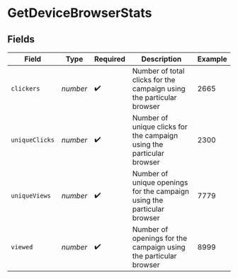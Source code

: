 # GetDeviceBrowserStats


## Fields

| Field                                                                   | Type                                                                    | Required                                                                | Description                                                             | Example                                                                 |
| ----------------------------------------------------------------------- | ----------------------------------------------------------------------- | ----------------------------------------------------------------------- | ----------------------------------------------------------------------- | ----------------------------------------------------------------------- |
| `clickers`                                                              | *number*                                                                | :heavy_check_mark:                                                      | Number of total clicks for the campaign using the particular browser    | 2665                                                                    |
| `uniqueClicks`                                                          | *number*                                                                | :heavy_check_mark:                                                      | Number of unique clicks for the campaign using the particular browser   | 2300                                                                    |
| `uniqueViews`                                                           | *number*                                                                | :heavy_check_mark:                                                      | Number of unique openings for the campaign using the particular browser | 7779                                                                    |
| `viewed`                                                                | *number*                                                                | :heavy_check_mark:                                                      | Number of openings for the campaign using the particular browser        | 8999                                                                    |